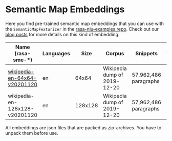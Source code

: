 # Semantic Map Embeddings

Here you find pre-trained semantic map embeddings that you can use with the `SemanticMapFeaturizer` in the [rasa-nlu-examples repo](https://github.com/RasaHQ/rasa-nlu-examples). Check out our [blog posts](https://blog.rasa.com/exploring-semantic-map-embeddings-1/) for more details on this kind of embedding.

| Name (rasa-sme-*)              | Languages | Size    | Corpus                       | Snippets              | Vocabulary          | Topology        | Density  |
|--------------------------------|-----------|---------|------------------------------|-----------------------|---------------------|-----------------|----------|
| [wikipedia-en-64x64-v20201120](embeddings/semantic_map/wikipedia-en-64x64-v20201120/rasa-sme-wikipedia-en-64x64-v20201120.json.zip)   | en        | 64x64   | Wikipedia dump of 2019-12-20 | 57,962,486 paragraphs | 79,649 (lower case) | torus/hexagonal | up to 2% |
| wikipedia-en-128x128-v20201120 | en        | 128x128 | Wikipedia dump of 2019-12-20 | 57,962,486 paragraphs | 79,649 (lower case) | torus/hexagonal | up to 2% |

All embeddings are json files that are packed as zip-archives. You have to unpack them before use.
